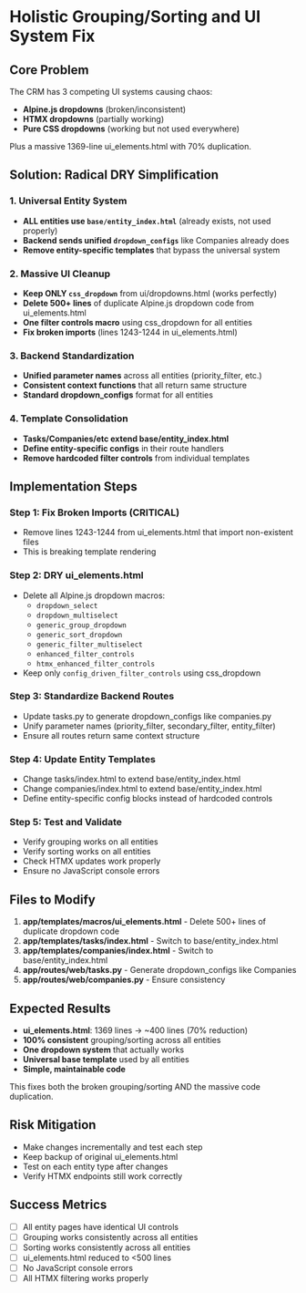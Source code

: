 # Holistic Grouping/Sorting and UI System Fix

## Core Problem
The CRM has 3 competing UI systems causing chaos:
- **Alpine.js dropdowns** (broken/inconsistent)
- **HTMX dropdowns** (partially working)  
- **Pure CSS dropdowns** (working but not used everywhere)

Plus a massive 1369-line ui_elements.html with 70% duplication.

## Solution: Radical DRY Simplification

### 1. Universal Entity System
- **ALL entities use `base/entity_index.html`** (already exists, not used properly)
- **Backend sends unified `dropdown_configs`** like Companies already does
- **Remove entity-specific templates** that bypass the universal system

### 2. Massive UI Cleanup  
- **Keep ONLY `css_dropdown`** from ui/dropdowns.html (works perfectly)
- **Delete 500+ lines** of duplicate Alpine.js dropdown code from ui_elements.html
- **One filter controls macro** using css_dropdown for all entities
- **Fix broken imports** (lines 1243-1244 in ui_elements.html)

### 3. Backend Standardization
- **Unified parameter names** across all entities (priority_filter, etc.)
- **Consistent context functions** that all return same structure
- **Standard dropdown_configs** format for all entities

### 4. Template Consolidation
- **Tasks/Companies/etc extend base/entity_index.html** 
- **Define entity-specific configs** in their route handlers
- **Remove hardcoded filter controls** from individual templates

## Implementation Steps

### Step 1: Fix Broken Imports (CRITICAL)
- Remove lines 1243-1244 from ui_elements.html that import non-existent files
- This is breaking template rendering

### Step 2: DRY ui_elements.html 
- Delete all Alpine.js dropdown macros:
  - `dropdown_select` 
  - `dropdown_multiselect`
  - `generic_group_dropdown`
  - `generic_sort_dropdown` 
  - `generic_filter_multiselect`
  - `enhanced_filter_controls`
  - `htmx_enhanced_filter_controls`
- Keep only `config_driven_filter_controls` using css_dropdown

### Step 3: Standardize Backend Routes
- Update tasks.py to generate dropdown_configs like companies.py
- Unify parameter names (priority_filter, secondary_filter, entity_filter)
- Ensure all routes return same context structure

### Step 4: Update Entity Templates
- Change tasks/index.html to extend base/entity_index.html
- Change companies/index.html to extend base/entity_index.html
- Define entity-specific config blocks instead of hardcoded controls

### Step 5: Test and Validate
- Verify grouping works on all entities
- Verify sorting works on all entities  
- Check HTMX updates work properly
- Ensure no JavaScript console errors

## Files to Modify
1. **app/templates/macros/ui_elements.html** - Delete 500+ lines of duplicate dropdown code
2. **app/templates/tasks/index.html** - Switch to base/entity_index.html
3. **app/templates/companies/index.html** - Switch to base/entity_index.html  
4. **app/routes/web/tasks.py** - Generate dropdown_configs like Companies
5. **app/routes/web/companies.py** - Ensure consistency

## Expected Results
- **ui_elements.html**: 1369 lines → ~400 lines (70% reduction)
- **100% consistent** grouping/sorting across all entities
- **One dropdown system** that actually works
- **Universal base template** used by all entities
- **Simple, maintainable code**

This fixes both the broken grouping/sorting AND the massive code duplication.

## Risk Mitigation
- Make changes incrementally and test each step
- Keep backup of original ui_elements.html
- Test on each entity type after changes
- Verify HTMX endpoints still work correctly

## Success Metrics
- [ ] All entity pages have identical UI controls
- [ ] Grouping works consistently across all entities
- [ ] Sorting works consistently across all entities
- [ ] ui_elements.html reduced to <500 lines
- [ ] No JavaScript console errors
- [ ] All HTMX filtering works properly